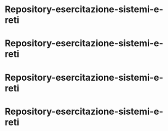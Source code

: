 # Repository-esercitazione-sistemi-e-reti
# Repository-esercitazione-sistemi-e-reti
# Repository-esercitazione-sistemi-e-reti
# Repository-esercitazione-sistemi-e-reti
